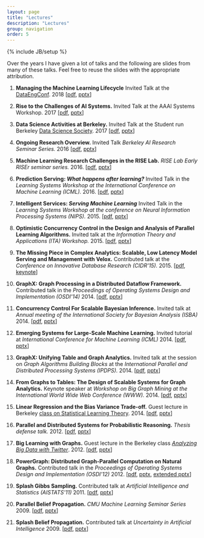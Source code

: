 ```yaml
---
layout: page
title: "Lectures"
description: "Lectures"
group: navigation
order: 5
---
```

{% include JB/setup %}

Over the years I have given a lot of talks and the following are slides from many of these talks.  Feel free to reuse the slides with the appropriate attribution.


1. **Managing the Machine Learning Lifecycle** Invited Talk at the [DataEngConf](http://www.dataengconf.com/). 2018
[[pdf](assets/slides/dataeng/joseph_dataeng.pdf), 
[pptx](assets/slides/dataeng/joseph_dataeng.pptx)]


1. **Rise to the Challenges of AI Systems.** Invited Talk at the AAAI Systems Workshop. 2017
[[pdf](assets/slides/rise_ml_aaai_workshop_3.pdf), 
[pptx](assets/slides/rise_ml_aaai_workshop_3.pptx)]


1. **Data Science Activities at Berkeley.** Invited Talk at the Student run Berkeley [Data Science Society](http://www.dssberkeley.org/index.html). 2017
[[pdf](assets/slides/berkeley_data_science_activities.pdf), 
[pptx](assets/slides/berkeley_data_science_activities.pptx)]


1. **Ongoing Research Overview.** Invited Talk _Berkeley AI Research Seminar Series._ 2016
[[pdf](assets/slides/joseph_research_overview_bair_2016.pdf), 
[pptx](assets/slides/joseph_research_overview_bair_2016.pptx)]


1. **Machine Learning Research Challenges in the RISE Lab.** _RISE Lab Early RISEr seminar series._ 2016.
[[pdf](assets/slides/gonzalez_outline_of_ml_challenges_in_rise.pdf), 
[pptx](assets/slides/gonzalez_outline_of_ml_challenges_in_rise.pptx)]


1. **Prediction Serving: _What happens after learning?_** Invited Talk in the _Learning Systems Workshop at the International Conference on Machine Learning (ICML)._ 2016.
[[pdf](assets/slides/joseph_gonzalez@icml.pdf), 
[pptx](assets/slides/joseph_gonzalez@icml.pptx)]



1. **Intelligent Services: _Serving Machine Learning_** Invited Talk in the _Learning Systems Workshop at the conference on Neural Information Processing Systems (NIPS)._ 2015.
[[pdf](assets/slides/gonzalez@nips_learning_systems.pdf), 
[pptx](assets/slides/gonzalez@nips_learning_systems.pptx)]


1. **Optimistic Concurrency Control in the Design and Analysis of Parallel Learning Algorithms.** Invited talk at the _Information Theory and Applications (ITA) Workshop._ 2015. 
[[pdf](assets/slides/occ@ita.pdf), 
[pptx](assets/slides/occ@ita.pptx)]


1. **The Missing Piece in Complex Analytics: Scalable, Low Latency Model Serving and Management with Velox.** Contributed talk at the _Conference on Innovative Database Research (CIDR'15)._ 2015. 
[[pdf](assets/slides/velox-cidr2015.pdf), 
[keynote](assets/slides/velox-cidr2015.key.zip)]


1. **GraphX: Graph Processing in a Distributed Dataflow Framework.** Contributed talk in the _Proceedings of Operating Systems Design and Implementation (OSDI'14)_ 2014. 
[[pdf](assets/slides/graphx@osdi.pdf), 
[pptx](assets/slides/graphx@osdi.pptx)]


1. **Concurrency Control For Scalable Bayesian Inference.** Invited talk at _Annual meeting of the International Society for Bayesian Analysis (ISBA)_ 2014. 
[[pdf](assets/slides/gonzalez_isba_concurrency_control_for_scalable_bayesian_inference.pdf), 
[pptx](assets/slides/gonzalez_isba_concurrency_control_for_scalable_bayesian_inference.pptx)]

1. **Emerging Systems for Large-Scale Machine Learning.** Invited tutorial at _International Conference for Machine Learning (ICML)_ 2014. 
[[pdf](assets/slides/icml14_sysml.pdf), 
[pptx](assets/slides/icml14_sysml.pptx)]


1. **GraphX: Unifying Table and Graph Analytics.** Invited talk at the session on _Graph Algorithms Building Blocks_ at the _International Parallel and Distributed Processing Systems (IPDPS)._ 2014. 
[[pdf](assets/slides/gonzalez_ipdps_graphx.pdf), 
[pptx](assets/slides/gonzalez_ipdps_graphx.pptx)]


1. **From Graphs to Tables: The Design of Scalable Systems for Graph Analytics.** Keynote speaker at _Workshop on Big Graph Mining at the International World Wide Web Conference (WWW)._ 2014. 
[[pdf](assets/slides/gonzalez_www_from_graphs_to_tables.pdf), 
[pptx](assets/slides/gonzalez_www_from_graphs_to_tables.pptx)]


1. **Linear Regression and the Bias Variance Trade-off.**  Guest lecture in Berkeley <a href="http://www.cs.berkeley.edu/~jordan/courses/281A-spring14/">class on Statistical Learning Theory</a>. 2014. 
[[pdf](assets/slides/linear_regression.pdf), 
[pptx](assets/slides/linear_regression.pptx)]


1. **Parallel and Distributed Systems for Probabilistic Reasoning.** _Thesis defense talk._ 2012.
[[pdf](assets/slides/gonzalez_thesis_defense.pdf), 
[pptx](assets/slides/gonzalez_thesis_defense.pptx)]


1. **Big Learning with Graphs.** Guest lecture in the Berkeley class [_Analyzing Big Data with Twitter_](http://blogs.ischool.berkeley.edu/i290-abdt-s12/). 2012.
[[pdf](assets/slides/biglearning_with_graphs2.pdf), 
[pptx](assets/slides/biglearning_with_graphs2.pptx)]


1. **PowerGraph: Distributed Graph-Parallel Computation on Natural Graphs.** Contributed talk in the _Proceedings of Operating Systems Design and Implementation (OSDI'12)_ 2012.
[[pdf](assets/slides/powergraph_osdi12.pdf), 
[pptx](assets/slides/powergraph_osdi12.pptx), 
[extended pptx](assets/slides/powergraph_osdi12_extended.pptx)]


1. **Splash Gibbs Sampling.** Contributed talk at _Artificial Intelligence and Statistics (AISTATS'11)_ 2011.
[[pdf](assets/slides/aistats2011-splash-gibbs-sampling.pdf), 
[pptx](assets/slides/aistats2011-splash-gibbs-sampling.pptx)]


1. **Parallel Belief Propagation.**  _CMU Machine Learning Seminar Series_ 2009.
[[pdf](assets/slides/gonzalez-parallel-bp.pdf), 
[pptx](assets/slides/gonzalez-parallel-pb.pptx)]

1. **Splash Belief Propagation.**  Contributed talk at _Uncertainty in Artificial Intelligence_ 2009.
[[pdf](assets/slides/uai2099-gonzalez-low-guestrin-ohallaron.pdf), 
[pptx](assets/slides/uai2099-gonzalez-low-guestrin-ohallaron.pptx)]

